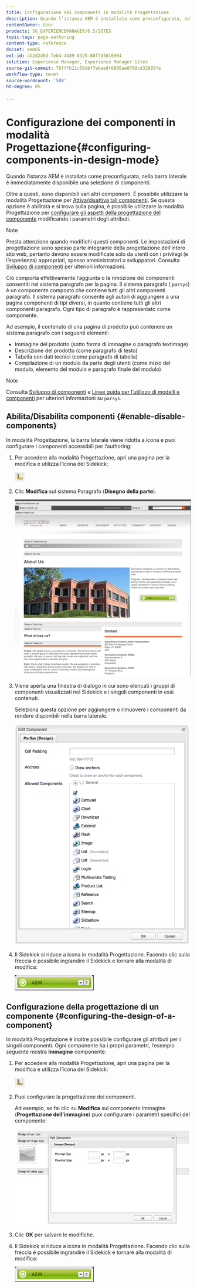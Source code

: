 ```yaml
---
title: Configurazione dei componenti in modalità Progettazione
description: Quando l’istanza AEM è installata come preconfigurata, nella barra laterale è immediatamente disponibile una selezione di componenti. Oltre a questi, sono disponibili vari altri componenti. È possibile utilizzare la modalità Progettazione per abilitare/disabilitare tali componenti.
contentOwner: User
products: SG_EXPERIENCEMANAGER/6.5/SITES
topic-tags: page-authoring
content-type: reference
docset: aem65
exl-id: cb2d2d0d-feb4-4b89-8325-80f735816904
solution: Experience Manager, Experience Manager Sites
source-git-commit: 76fffb11c56dbf7ebee9f6805ae0799cd32985fe
workflow-type: tm+mt
source-wordcount: '508'
ht-degree: 0%

---
```


# Configurazione dei componenti in modalità Progettazione{#configuring-components-in-design-mode}

Quando l’istanza AEM è installata come preconfigurata, nella barra laterale è immediatamente disponibile una selezione di componenti.

Oltre a questi, sono disponibili vari altri componenti. È possibile utilizzare la modalità Progettazione per [Attiva/disattiva tali componenti](#enabledisablecomponentsusingdesignmode). Se questa opzione è abilitata e si trova sulla pagina, è possibile utilizzare la modalità Progettazione per [configurare gli aspetti della progettazione del componente](#configuringcomponentsusingdesignmode) modificando i parametri degli attributi.

>[!NOTE]
>
>Presta attenzione quando modifichi questi componenti. Le impostazioni di progettazione sono spesso parte integrante della progettazione dell’intero sito web, pertanto devono essere modificate solo da utenti con i privilegi (e l’esperienza) appropriati, spesso amministratori o sviluppatori. Consulta [Sviluppo di componenti](/help/sites-developing/components.md) per ulteriori informazioni.

Ciò comporta effettivamente l’aggiunta o la rimozione dei componenti consentiti nel sistema paragrafo per la pagina. Il sistema paragrafo ( `parsys`) è un componente composto che contiene tutti gli altri componenti paragrafo. Il sistema paragrafo consente agli autori di aggiungere a una pagina componenti di tipi diversi, in quanto contiene tutti gli altri componenti paragrafo. Ogni tipo di paragrafo è rappresentato come componente.

Ad esempio, il contenuto di una pagina di prodotto può contenere un sistema paragrafo con i seguenti elementi:

* Immagine del prodotto (sotto forma di immagine o paragrafo textimage)
* Descrizione del prodotto (come paragrafo di testo)
* Tabella con dati tecnici (come paragrafo di tabella)
* Compilazione di un modulo da parte degli utenti (come inizio del modulo, elemento del modulo e paragrafo finale del modulo)

>[!NOTE]
>
>Consulta [Sviluppo di componenti](/help/sites-developing/components.md#paragraphsystem) e [Linee guida per l’utilizzo di modelli e componenti](/help/sites-developing/dev-guidelines-bestpractices.md#guidelines-for-using-templates-and-components) per ulteriori informazioni su `parsys`.

## Abilita/Disabilita componenti {#enable-disable-components}

In modalità Progettazione, la barra laterale viene ridotta a icona e puoi configurare i componenti accessibili per l’authoring:

1. Per accedere alla modalità Progettazione, apri una pagina per la modifica e utilizza l’icona del Sidekick:

   ![Modalità progettazione](do-not-localize/chlimage_1.png)

1. Clic **Modifica** sul sistema Paragrafo (**Disegno della parte**).

   ![screen_shot_2012-02-08at102726am](assets/screen_shot_2012-02-08at102726am.png)

1. Viene aperta una finestra di dialogo in cui sono elencati i gruppi di componenti visualizzati nel Sidekick e i singoli componenti in essi contenuti.

   Seleziona questa opzione per aggiungere o rimuovere i componenti da rendere disponibili nella barra laterale.

   ![screen_shot_2012-02-08at103407am](assets/screen_shot_2012-02-08at103407am.png)

1. Il Sidekick si riduce a icona in modalità Progettazione. Facendo clic sulla freccia è possibile ingrandire il Sidekick e tornare alla modalità di modifica:

   ![Sidekick ridotto a icona](do-not-localize/sidekick-collapsed.png)

## Configurazione della progettazione di un componente {#configuring-the-design-of-a-component}

In modalità Progettazione è inoltre possibile configurare gli attributi per i singoli componenti. Ogni componente ha i propri parametri, l’esempio seguente mostra **Immagine** componente:

1. Per accedere alla modalità Progettazione, apri una pagina per la modifica e utilizza l’icona del Sidekick:

   ![Modalità progettazione - Sidekick](do-not-localize/chlimage_1-1.png)

1. Puoi configurare la progettazione dei componenti.

   Ad esempio, se fai clic su **Modifica** sul componente Immagine (**Progettazione dell&#39;immagine**) puoi configurare i parametri specifici del componente:

   ![chlimage_1-5](assets/chlimage_1-5.png)

1. Clic **OK** per salvare le modifiche.

1. Il Sidekick si riduce a icona in modalità Progettazione. Facendo clic sulla freccia è possibile ingrandire il Sidekick e tornare alla modalità di modifica:

   ![Sidekick ridotto a icona](do-not-localize/sidekick-collapsed-1.png)
